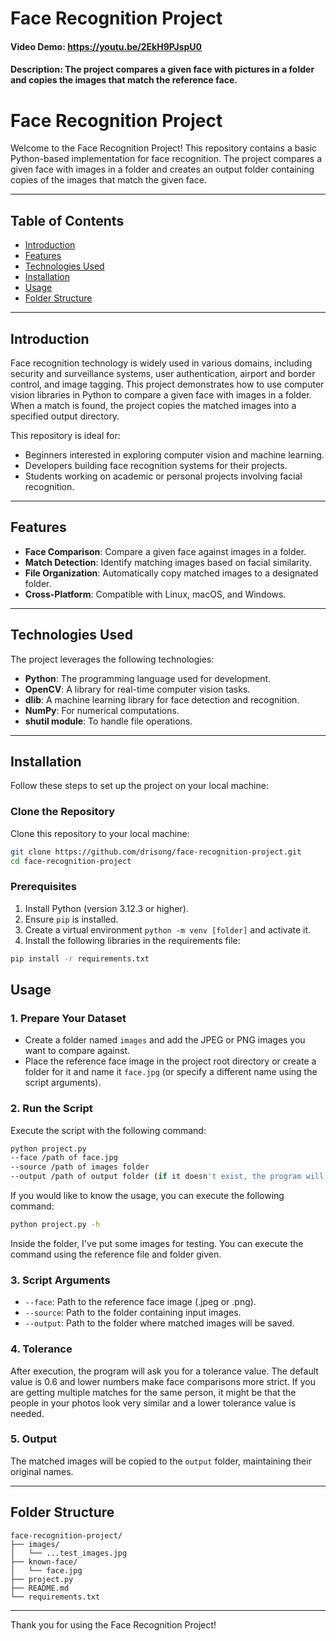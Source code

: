 # Face Recognition Project
#### Video Demo:  https://youtu.be/2EkH9PJspU0
#### Description: The project compares a given face with pictures in a folder and copies the images that match the reference face.

# Face Recognition Project

Welcome to the Face Recognition Project! This repository contains a basic Python-based implementation for face recognition. The project compares a given face with images in a folder and creates an output folder containing copies of the images that match the given face.

---

## Table of Contents

- [Introduction](#introduction)
- [Features](#features)
- [Technologies Used](#technologies-used)
- [Installation](#installation)
- [Usage](#usage)
- [Folder Structure](#folder-structure)

---

## Introduction

Face recognition technology is widely used in various domains, including security and surveillance systems, user authentication, airport and border control, and image tagging. This project demonstrates how to use computer vision libraries in Python to compare a given face with images in a folder. When a match is found, the project copies the matched images into a specified output directory.

This repository is ideal for:
- Beginners interested in exploring computer vision and machine learning.
- Developers building face recognition systems for their projects.
- Students working on academic or personal projects involving facial recognition.

---

## Features

- **Face Comparison**: Compare a given face against images in a folder.
- **Match Detection**: Identify matching images based on facial similarity.
- **File Organization**: Automatically copy matched images to a designated folder.
- **Cross-Platform**: Compatible with Linux, macOS, and Windows.

---

## Technologies Used

The project leverages the following technologies:

- **Python**: The programming language used for development.
- **OpenCV**: A library for real-time computer vision tasks.
- **dlib**: A machine learning library for face detection and recognition.
- **NumPy**: For numerical computations.
- **shutil module**: To handle file operations.

---

## Installation

Follow these steps to set up the project on your local machine:

### Clone the Repository

Clone this repository to your local machine:

```bash
git clone https://github.com/drisong/face-recognition-project.git
cd face-recognition-project
```

### Prerequisites

1. Install Python (version 3.12.3 or higher).
2. Ensure `pip` is installed.
3. Create a virtual environment `python -m venv [folder]` and activate it.
3. Install the following libraries in the requirements file:

```bash
pip install -r requirements.txt
```

## Usage

### 1. Prepare Your Dataset

- Create a folder named `images` and add the JPEG or PNG images you want to compare against.
- Place the reference face image in the project root directory or create a folder for it and name it `face.jpg` (or specify a different name using the script arguments).

### 2. Run the Script

Execute the script with the following command:

```bash
python project.py
--face /path of face.jpg
--source /path of images folder
--output /path of output folder (if it doesn't exist, the program will create one)
```

If you would like to know the usage, you can execute the following command:

```bash
python project.py -h
```

Inside the folder, I've put some images for testing. You can execute the command using the reference file and folder given.

### 3. Script Arguments

- `--face`: Path to the reference face image (.jpeg or .png).
- `--source`: Path to the folder containing input images.
- `--output`: Path to the folder where matched images will be saved.

### 4. Tolerance

After execution, the program will ask you for a tolerance value. The default value is 0.6 and lower numbers make face comparisons more strict.
If you are getting multiple matches for the same person, it might be that the people in your photos look very similar and a lower tolerance value is needed.

### 5. Output

The matched images will be copied to the `output` folder, maintaining their original names.

---

## Folder Structure

```plaintext
face-recognition-project/
├── images/
│   └── ...test_images.jpg
├── known-face/
│   └── face.jpg
├── project.py
├── README.md
└── requirements.txt
```

---

Thank you for using the Face Recognition Project!